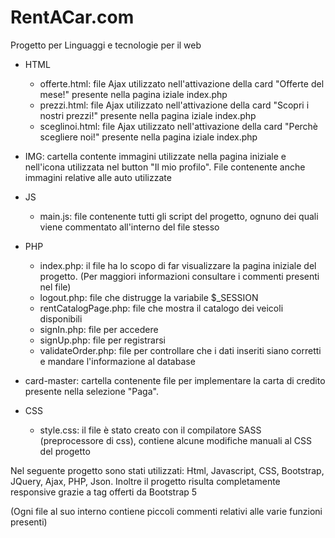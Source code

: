 # RentACar.com
Progetto per Linguaggi e tecnologie per il web
* HTML
  * offerte.html: file Ajax utilizzato nell'attivazione della card "Offerte del mese!" presente nella pagina iziale index.php
  * prezzi.html: file Ajax utilizzato nell'attivazione della card "Scopri i nostri prezzi!" presente nella pagina iziale index.php 
  * sceglinoi.html: file Ajax utilizzato nell'attivazione della card "Perchè scegliere noi!" presente nella pagina iziale index.php

* IMG: cartella contente immagini utilizzate nella pagina iniziale e nell'icona utilizzata nel button "Il mio profilo". File contenente anche immagini relative alle auto utilizzate

* JS
  * main.js: file contenente tutti gli script del progetto, ognuno dei quali viene commentato all'interno del file stesso

* PHP
  * index.php: il file ha lo scopo di far visualizzare la pagina iniziale del progetto. (Per maggiori informazioni consultare i commenti presenti nel file)
  * logout.php: file che distrugge la variabile $_SESSION
  * rentCatalogPage.php: file che mostra il catalogo dei veicoli disponibili 
  * signIn.php: file per accedere   
  * signUp.php: file per registrarsi
  * validateOrder.php: file per controllare che i dati inseriti siano corretti e mandare l'informazione al database

* card-master: cartella contenente file per implementare la carta di credito presente nella selezione "Paga".

* CSS
  * style.css: il file è stato creato con il compilatore SASS (preprocessore di css), contiene alcune modifiche manuali al CSS del progetto

Nel seguente progetto sono stati utilizzati: Html, Javascript, CSS, Bootstrap, JQuery, Ajax, PHP, Json. Inoltre il progetto risulta completamente responsive grazie a tag offerti da Bootstrap 5

(Ogni file al suo interno contiene piccoli commenti relativi alle varie funzioni presenti)
